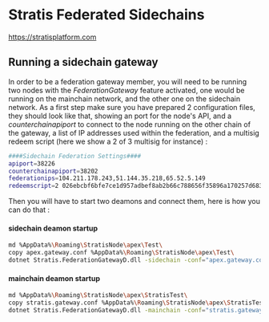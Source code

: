 Stratis Federated Sidechains
============================
https://stratisplatform.com

## Running a sidechain gateway

In order to be a federation gateway member, you will need to be running two nodes with the _FederationGateway_ feature activated, one would be running on the mainchain network, and the other one on the sidechain network.
As a first step make sure you have prepared 2 configuration files, they should look like that, showing an port for the node's API, and a _counterchainapiport_ to connect to the node running on the other chain of the gateway, a list of IP addresses used within the federation, and a multisig redeem script (here we show a 2 of 3 multisig for instance) :

```sh
####Sidechain Federation Settings####
apiport=38226
counterchainapiport=38202
federationips=104.211.178.243,51.144.35.218,65.52.5.149
redeemscript=2 026ebcbf6bfe7ce1d957adbef8ab2b66c788656f35896a170257d6838bda70b95c 02a97b7d0fad7ea10f456311dcd496ae9293952d4c5f2ebdfc32624195fde14687 02e9d3cd0c2fa501957149ff9d21150f3901e6ece0e3fe3007f2372720c84e3ee1 3 OP_CHECKMULTISIG
```

Then you will have to start two deamons and connect them, here is how you can do that :

#### sidechain deamon startup 
```sh
md %AppData%\Roaming\StratisNode\apex\Test\
copy apex.gateway.conf %AppData%\Roaming\StratisNode\apex\Test\
dotnet Stratis.FederationGatewayD.dll -sidechain -conf="apex.gateway.conf"
```
#### mainchain deamon startup 
```sh
md %AppData%\Roaming\StratisNode\apex\StratisTest\
copy stratis.gateway.conf %AppData%\Roaming\StratisNode\apex\StratisTest\
dotnet Stratis.FederationGatewayD.dll -mainchain -conf="stratis.gateway.conf"
```